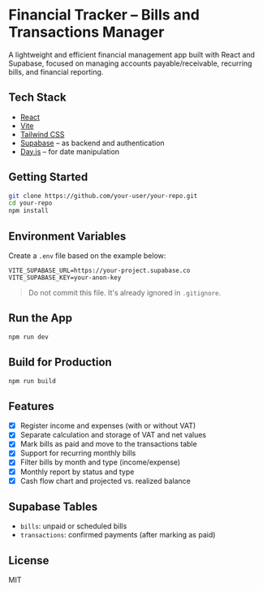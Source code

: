 
# Financial Tracker – Bills and Transactions Manager

A lightweight and efficient financial management app built with React and Supabase, focused on managing accounts payable/receivable, recurring bills, and financial reporting.

## Tech Stack

- [React](https://reactjs.org/)
- [Vite](https://vitejs.dev/)
- [Tailwind CSS](https://tailwindcss.com/)
- [Supabase](https://supabase.com/) – as backend and authentication
- [Day.js](https://day.js.org/) – for date manipulation

## Getting Started

```bash
git clone https://github.com/your-user/your-repo.git
cd your-repo
npm install
```

## Environment Variables

Create a `.env` file based on the example below:

```
VITE_SUPABASE_URL=https://your-project.supabase.co
VITE_SUPABASE_KEY=your-anon-key
```

> Do not commit this file. It's already ignored in `.gitignore`.

## Run the App

```bash
npm run dev
```

## Build for Production

```bash
npm run build
```

##  Features

- [x] Register income and expenses (with or without VAT)
- [x] Separate calculation and storage of VAT and net values
- [x] Mark bills as paid and move to the transactions table
- [x] Support for recurring monthly bills
- [x] Filter bills by month and type (income/expense)
- [x] Monthly report by status and type
- [x] Cash flow chart and projected vs. realized balance

## Supabase Tables

- `bills`: unpaid or scheduled bills
- `transactions`: confirmed payments (after marking as paid)

## License

MIT